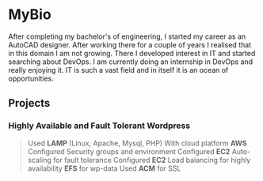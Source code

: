 # MyBio
After completing my bachelor's of engineering, I started my career as an AutoCAD designer. After working there for a couple of years I realised that in this domain I am not growing. There I developed interest in IT and started searching about DevOps. I am currently doing an internship in DevOps and really enjoying it. IT is such a vast field and in itself it is an ocean of opportunities.

## Projects

### Highly Available and Fault Tolerant Wordpress

>Used **LAMP** (Linux, Apache, Mysql, PHP)
>With cloud platform **AWS**
>Configured Security groups and environment
>Configured **EC2** Auto-scaling for fault tolerance
>Configured **EC2** Load balancing for highly availability
>**EFS** for wp-data
>Used **ACM** for SSL
